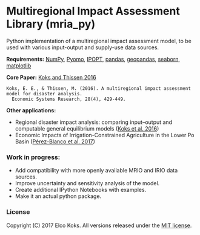 # Multiregional Impact Assessment Library (mria_py)

Python implementation of a multiregional impact assessment model, to be used with various input-output and supply-use data sources. 


**Requirements:** [NumPy](http://www.numpy.org/), [Pyomo](http://www.pyomo.org/), [IPOPT](https://projects.coin-or.org/Ipopt), [pandas](https://pandas.pydata.org/), [geopandas](http://geopandas.org/), [seaborn](https://seaborn.pydata.org/), [matplotlib](https://matplotlib.org/)

**Core Paper:** [Koks and Thissen 2016](http://www.tandfonline.com/doi/full/10.1080/09535314.2016.1232701)

```
Koks, E. E., & Thissen, M. (2016). A multiregional impact assessment model for disaster analysis. 
  Economic Systems Research, 28(4), 429-449.
```

**Other applications:**
* Regional disaster impact analysis: comparing input–output and computable general equilibrium models ([Koks et al. 2016](https://www.nat-hazards-earth-syst-sci.net/16/1911/2016/))
* Economic Impacts of Irrigation-Constrained Agriculture in the Lower Po Basin ([Pérez-Blanco et al. 2017](http://www.worldscientific.com/doi/abs/10.1142/S2382624X17500035))

### Work in progress:
* Add compatibility with more openly available MRIO and IRIO data sources.
* Improve uncertainty and sensitivity analysis of the model.
* Create additional IPython Notebooks with examples.
* Make it an actual python package.

### License
Copyright (C) 2017 Elco Koks. All versions released under the [MIT license](LICENSE.md).
